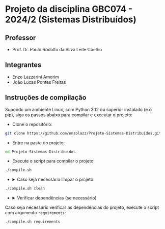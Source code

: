 # Projeto da disciplina GBC074 - 2024/2 (Sistemas Distribuídos)

## Professor

- Prof. Dr. Paulo Rodolfo da Silva Leite Coelho

## Integrantes

- Enzo Lazzarini Amorim
- João Lucas Pontes Freitas

## Instruções de compilação

Supondo um ambiente Linux, com Python 3.12 ou superior instalado (e o pip), siga os passos abaixo para compilar e executar o projeto:

- Clone o repositório:

```bash
git clone https://github.com/enzolazz/Projeto-Sistemas-Distribuidos.git
```

- Entre na pasta do projeto:

```bash
cd Projeto-Sistemas-Distribuidos
```

- Execute o script para compilar o projeto:

```bash
./compile.sh
```

- <details>
    <summary>Caso seja necessário limpar o projeto</summary>
  Caso seja necessário limpar o projeto, execute o script com argumento `clean`:

```bash
./compile.sh clean
```

</details>

- <details>
  <summary>Verificar dependências (se necessário)</summary>

Caso seja necessário verificar as dependências do projeto, execute o script com argumento `requirements`:

```bash
./compile.sh requirements
```

</details>
